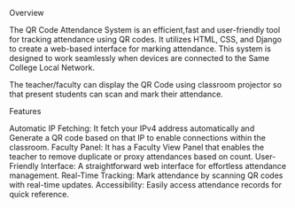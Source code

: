 Overview

The QR Code Attendance System is an efficient,fast and user-friendly tool for tracking attendance using QR codes. It utilizes HTML, CSS, and Django to create a web-based interface for marking attendance. This system is designed to work seamlessly when devices are connected to the Same College Local Network.

The teacher/faculty can display the QR Code using classroom projector so that present students can scan and mark their attendance.

Features

Automatic IP Fetching: It fetch your IPv4 address automatically and Generate a QR code based on that IP to enable connections within the classroom.
Faculty Panel: It has a Faculty View Panel that enables the teacher to remove duplicate or proxy attendances based on count.
User-Friendly Interface: A straightforward web interface for effortless attendance management.
Real-Time Tracking: Mark attendance by scanning QR codes with real-time updates.
Accessibility: Easily access attendance records for quick reference.
